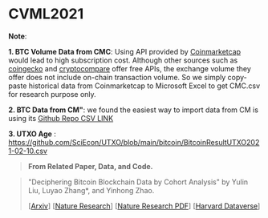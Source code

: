 # CVML2021

**Note**: 

**1. BTC Volume Data from CMC**: Using API provided by [Coinmarketcap](https://coinmarketcap.com/api/documentation/v1/#) would lead to high subscription cost. Although other sources such as [coingecko](https://www.coingecko.com/en/api) and [cryptocompare](https://min-api.cryptocompare.com/documentation?key=Historical&cat=dataExchangeSymbolHistoday) offer free APIs, the exchange volume they offer does not include on-chain transaction volume. So we simply copy-paste historical data from Coinmarketcap to Microsoft Excel to get CMC.csv for research purpose only. 

**2. BTC Data from CM"**: we found the easiest way to import data from CM is using its [Github Repo CSV LINK](https://github.com/coinmetrics-io/data/blob/master/csv/btc.csv)

**3. UTXO Age** : https://github.com/SciEcon/UTXO/blob/main/bitcoin/BitcoinResultUTXO2021-02-10.csv

> **From Related Paper, Data, and Code.**

> "Deciphering Bitcoin Blockchain Data by Cohort Analysis" by Yulin Liu, Luyao Zhang*, and Yinhong Zhao.  
> 
> [[Arxiv](https://arxiv.org/abs/2103.00173)]
> [[Nature Research](https://www.nature.com/articles/s41597-022-01254-0)] 
> [[Nature Research PDF](https://rdcu.be/cKRkg)] 
> [[Harvard Dataverse](https://doi.org/10.7910/DVN/XSZQWP)]

